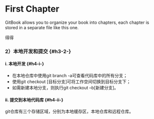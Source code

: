 # First Chapter

GitBook allows you to organize your book into chapters, each chapter is stored in a separate file like this one.

得得



### 2）本地开发和提交 {#h3-2-}

#### i. 本地开发 {#h4-i-}

* 在本地仓库中使用git branch -a可查看代码库中的所有分支；
* 使用git checkout \[目标分支\]可将工作空间切换到目标分支下；
* 如需新建本地分支，则执行git checkout –b\[新建分支\]。

#### ii. 提交到本地代码库 {#h4-ii-}

git仓库有三个存储区域，分别为本地缓存区，本地仓库和远程仓库。

